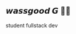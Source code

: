 ## 𝙬𝙖𝙨𝙨𝙜𝙤𝙤𝙙 𝙂 👋🏾
student fullstack dev

<!--
**willisntannpc/willisntannpc** is a ✨ _special_ ✨ repository because its `README.md` (this file) appears on your GitHub profile.

Here are some ideas to get you started:

- 🔭 I’m currently working on ...
- 🌱 I’m currently learning ...
- 👯 I’m looking to collaborate on ...
- 🤔 I’m looking for help with ...
- 💬 Ask me about ...
- 📫 How to reach me: ...
- 😄 Pronouns: ...
- ⚡ Fun fact: ...
-->
